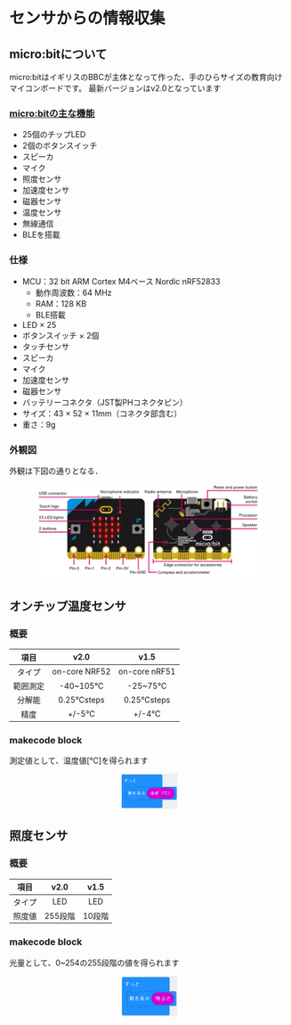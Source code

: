 # センサからの情報収集



## micro:bitについて

micro:bitはイギリスのBBCが主体となって作った、手のひらサイズの教育向けマイコンボードです。
最新バージョンはv2.0となっています

### [micro:bitの主な機能](https://microbit.org/ja/get-started/user-guide/overview)

- 25個のチップLED
- 2個のボタンスイッチ
- スピーカ
- マイク
- 照度センサ
- 加速度センサ
- 磁器センサ
- 温度センサ
- 無線通信
- BLEを搭載

### 仕様

- MCU：32 bit ARM Cortex M4ベース Nordic nRF52833
  - 動作周波数：64 MHz
  - RAM：128 KB
  - BLE搭載
- LED × 25
- ボタンスイッチ × 2個
- タッチセンサ
- スピーカ
- マイク
- 加速度センサ
- 磁器センサ
- バッテリーコネクタ（JST製PHコネクタピン）
- サイズ：43 × 52 × 11mm（コネクタ部含む）
- 重さ：9g

### 外観図

外観は下図の通りとなる．

<center>
    <img src="./images/image22.png" width="80%">
</center>

## オンチップ温度センサ

### 概要

|項目|v2.0|v1.5|
|:-:|:-:|:-:|
|タイプ|on-core NRF52|on-core nRF51|
|範囲測定|-40~105℃|-25~75℃|
|分解能|0.25℃steps|0.25℃steps|
|精度|+/-5℃|+/-4℃|

### makecode block

測定値として、温度値[℃]を得られます

<center>
    <img src="./images/image23.png" width="20%">
</center>

## 照度センサ

### 概要

|項目|v2.0|v1.5|
|:-:|:-:|:-:|
|タイプ|LED|LED|
|照度値|255段階|10段階|

### makecode block

光量として、0~254の255段階の値を得られます

<center>
    <img src="./images/image24.png" width="20%">
</center>
